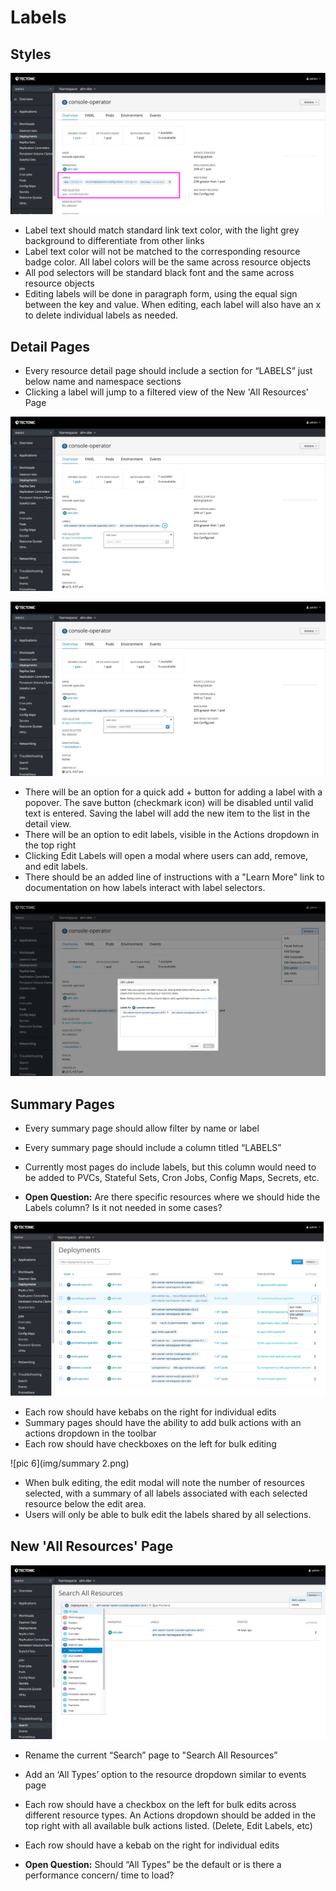 # Labels

## Styles
![pic 0](img/styles.png)

- Label text should match standard link text color, with the light grey background to differentiate from other links
- Label text color will not be matched to the corresponding resource badge color. All label colors will be the same across resource objects
- All pod selectors will be standard black font and the same across resource objects
- Editing labels will be done in paragraph form, using the equal sign between the key and value. When editing, each label will also have an x to delete individual labels as needed.

## Detail Pages
- Every resource detail page should include a section for “LABELS” just below name and namespace sections
- Clicking a label will jump to a filtered view of the New 'All Resources' Page

![pic 1](img/Details-1.png)

![pic 2](img/Details-2.png)

- There will be an option for a quick add + button for adding a label with a popover. The save button (checkmark icon) will be disabled until valid text is entered. Saving the label will add the new item to the list in the detail view.
- There will be an option to edit labels, visible in the Actions dropdown in the top right
- Clicking Edit Labels will open a modal where users can add, remove, and edit labels.
- There should be an added line of instructions with a "Learn More" link to documentation on how labels interact with label selectors.

![pic 3](img/Details-3.png)

## Summary Pages
- Every summary page should allow filter by name or label
- Every summary page should include a column titled “LABELS”
- Currently most pages do include labels, but this column would need to be added to PVCs, Stateful Sets, Cron Jobs, Config Maps, Secrets, etc.

- **Open Question:** Are there specific resources where we should hide the Labels column? Is it not needed in some cases?

![pic 5](img/summary.png)

- Each row should have kebabs on the right for individual edits
- Summary pages should have the ability to add bulk actions with an actions dropdown in the toolbar
- Each row should have checkboxes on the left for bulk editing

![pic 6](img/summary 2.png)

- When bulk editing, the edit modal will note the number of resources selected, with a summary of all labels associated with each selected resource below the edit area.
- Users will only be able to bulk edit the labels shared by all selections.

## New 'All Resources' Page
![pic 7](img/NEW-all-resources.png)

- Rename the current “Search” page to "Search All Resources”
- Add an ‘All Types’ option to the resource dropdown similar to events page
- Each row should have a checkbox on the left for bulk edits across different resource types. An Actions dropdown should be added in the top right with all available bulk actions listed. (Delete, Edit Labels, etc)
- Each row should have a kebab on the right for individual edits

- **Open Question:** Should “All Types” be the default or is there a performance concern/ time to load?
